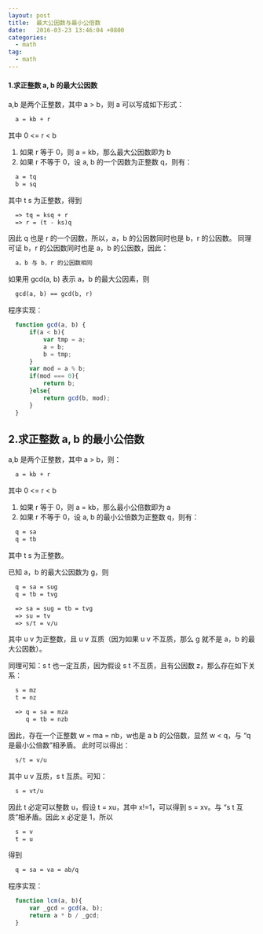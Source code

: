 ```yaml
---
layout: post
title:  最大公因数与最小公倍数
date:   2016-03-23 13:46:04 +0800
categories:
  - math
tag: 
  - math
---
```

#### 1.求正整数 a, b 的最大公因数
a,b 是两个正整数，其中 a > b，则 a 可以写成如下形式：

```html
  a = kb + r
```

其中 0 <= r < b

1. 如果 r 等于 0，则 a = kb，那么最大公因数即为 b
2. 如果 r 不等于 0，设 a, b 的一个因数为正整数 q，则有：

```html
  a = tq
  b = sq
```

其中 t s 为正整数，得到

```html
  => tq = ksq + r
  => r = (t - ks)q
```

因此 q 也是 r 的一个因数，所以，a，b 的公因数同时也是 b，r 的公因数。
同理可证 b，r 的公因数同时也是 a，b 的公因数，因此：

```html
  a，b 与 b，r 的公因数相同
```

如果用 gcd(a, b) 表示 a，b 的最大公因素，则 

```html
  gcd(a, b) == gcd(b, r)
```

程序实现：

```javascript
  function gcd(a, b) {
      if(a < b){
          var tmp = a;
          a = b;
          b = tmp;
      }
      var mod = a % b;
      if(mod === 0){
          return b;
      }else{
          return gcd(b, mod);
      }
  }
```

## 2.求正整数 a, b 的最小公倍数

a,b 是两个正整数，其中 a > b，则：

```html
  a = kb + r
```

其中 0 <= r < b

1. 如果 r 等于 0，则 a = kb，那么最小公倍数即为 a
2. 如果 r 不等于 0，设 a, b 的最小公倍数为正整数 q，则有：

```html
  q = sa
  q = tb
```
其中 t s 为正整数。

已知 a，b 的最大公因数为 g，则

```html
  q = sa = sug
  q = tb = tvg

  => sa = sug = tb = tvg
  => su = tv
  => s/t = v/u
```
其中 u v 为正整数，且 u v 互质（因为如果 u v 不互质，那么 g 就不是 a，b 的最大公因数）。

同理可知：s t 也一定互质，因为假设 s t 不互质，且有公因数 z，那么存在如下关系：

```html
  s = mz
  t = nz

  => q = sa = mza
     q = tb = nzb
```

因此，存在一个正整数 w = ma = nb，w也是 a b 的公倍数，显然 w < q，与 “q 是最小公倍数”相矛盾。
此时可以得出：

```html
  s/t = v/u
```
其中 u v 互质，s t 互质。可知：

```html
  s = vt/u
```
因此 t 必定可以整数 u，假设 t = xu，其中 x!=1，可以得到 s = xv。与 “s t 互质”相矛盾。因此 x 必定是 1，所以

```html
  s = v
  t = u
```
得到

```html
  q = sa = va = ab/q
```
程序实现：

```javascript
  function lcm(a, b){
      var _gcd = gcd(a, b);
      return a * b / _gcd;
  }
```



